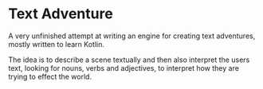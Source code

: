 # Text Adventure

A very unfinished attempt at writing an engine for creating text adventures, mostly written to learn Kotlin.

The idea is to describe a scene textually and then also interpret the users text, looking for nouns, verbs and adjectives, to interpret how they are trying to effect the world.
